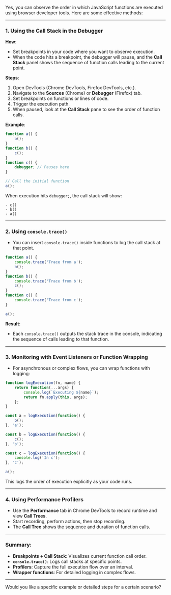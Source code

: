 Yes, you can observe the order in which JavaScript functions are executed using browser developer tools. Here are some effective methods:

---

### 1. **Using the Call Stack in the Debugger**

**How**:
- Set breakpoints in your code where you want to observe execution.
- When the code hits a breakpoint, the debugger will pause, and the **Call Stack** panel shows the sequence of function calls leading to the current point.

**Steps**:
1. Open DevTools (Chrome DevTools, Firefox DevTools, etc.).
2. Navigate to the **Sources** (Chrome) or **Debugger** (Firefox) tab.
3. Set breakpoints on functions or lines of code.
4. Trigger the execution path.
5. When paused, look at the **Call Stack** pane to see the order of function calls.

**Example**:

```js
function a() {
    b();
}
function b() {
    c();
}
function c() {
    debugger; // Pauses here
}

// Call the initial function
a();
```

When execution hits `debugger;`, the call stack will show:
```
- c()
- b()
- a()
```

---

### 2. **Using `console.trace()`**

- You can insert `console.trace()` inside functions to log the call stack at that point.

```js
function a() {
    console.trace('Trace from a');
    b();
}
function b() {
    console.trace('Trace from b');
    c();
}
function c() {
    console.trace('Trace from c');
}

a();
```

**Result**:
- Each `console.trace()` outputs the stack trace in the console, indicating the sequence of calls leading to that function.

---

### 3. **Monitoring with Event Listeners or Function Wrapping**

- For asynchronous or complex flows, you can wrap functions with logging:

```js
function logExecution(fn, name) {
    return function(...args) {
        console.log(`Executing ${name}`);
        return fn.apply(this, args);
    };
}

const a = logExecution(function() {
    b();
}, 'a');

const b = logExecution(function() {
    c();
}, 'b');

const c = logExecution(function() {
    console.log('In c');
}, 'c');

a();
```

This logs the order of execution explicitly as your code runs.

---

### 4. **Using Performance Profilers**

- Use the **Performance** tab in Chrome DevTools to record runtime and view **Call Trees**.
- Start recording, perform actions, then stop recording.
- The **Call Tree** shows the sequence and duration of function calls.

---

### Summary:
- **Breakpoints + Call Stack**: Visualizes current function call order.
- **`console.trace()`**: Logs call stacks at specific points.
- **Profilers**: Capture the full execution flow over an interval.
- **Wrapper functions**: For detailed logging in complex flows.

---

Would you like a specific example or detailed steps for a certain scenario?